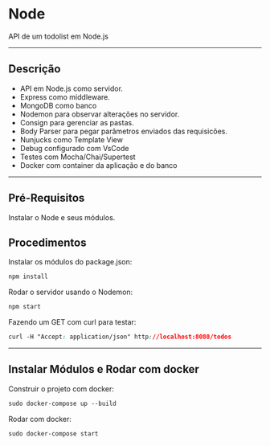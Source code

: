 # Node

API de um todolist em Node.js

---

## Descrição

- API em Node.js como servidor.  
- Express como middleware.  
- MongoDB como banco
- Nodemon para observar alterações no servidor.  
- Consign para gerenciar as pastas.  
- Body Parser para pegar parâmetros enviados das requisicões.  
- Nunjucks como Template View
- Debug configurado com VsCode
- Testes com Mocha/Chai/Supertest
- Docker com container da aplicação e do banco

---

## Pré-Requisitos

Instalar o Node e seus módulos.  

## Procedimentos

Instalar os módulos do package.json:

```css
npm install
```

Rodar o servidor usando o Nodemon:

```css
npm start
```

Fazendo um GET com curl para testar:

```css
curl -H "Accept: application/json" http://localhost:8080/todos
```

---

## Instalar Módulos e Rodar com docker

Construir o projeto com docker:

```css
sudo docker-compose up --build
```

Rodar com docker:

```css
sudo docker-compose start
```
